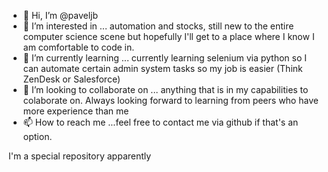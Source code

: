 - 👋 Hi, I’m @paveljb
- 👀 I’m interested in ... automation and stocks, still new to the entire computer science scene but hopefully I'll get to a place where I know I am comfortable to code in.
- 🌱 I’m currently learning ... currently learning selenium via python so I can automate certain admin system tasks so my job is easier (Think ZenDesk or Salesforce)
- 💞️ I’m looking to collaborate on ... anything that is in my capabilities to colaborate on. Always looking forward to learning from peers who have more experience than me
- 📫 How to reach me ...feel free to contact me via github if that's an option.

<!---
paveljb/paveljb is a ✨ special ✨ repository because its `README.md` (this file) appears on your GitHub profile.
You can click the Preview link to take a look at your changes.
--->
I'm a special repository apparently
